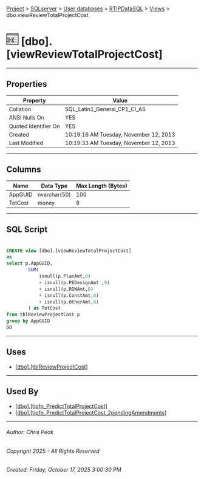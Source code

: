 #### 

[Project](../../../../index.md) > [SQLserver](../../../index.md) > [User databases](../../index.md) > [RTIPDataSQL](../index.md) > [Views](Views.md) > dbo.viewReviewTotalProjectCost

# ![Views](../../../../Images/View32.png) [dbo].[viewReviewTotalProjectCost]

---

## <a name="#properties"></a>Properties

| Property | Value |
|---|---|
| Collation | SQL_Latin1_General_CP1_CI_AS |
| ANSI Nulls On | YES |
| Quoted Identifier On | YES |
| Created | 10:19:16 AM Tuesday, November 12, 2013 |
| Last Modified | 10:19:33 AM Tuesday, November 12, 2013 |


---

## <a name="#columns"></a>Columns

| Name | Data Type | Max Length (Bytes) |
|---|---|---|
| AppGUID | nvarchar(50) | 100 |
| TotCost | money | 8 |


---

## <a name="#sqlscript"></a>SQL Script

```sql

CREATE view [dbo].[viewReviewTotalProjectCost]
as
select p.AppGUID,
		SUM(
			isnull(p.PlanAmt,0)
			+ isnull(p.PEDesignAmt ,0)
			+ isnull(p.ROWAmt,0) 
			+ isnull(p.ConstAmt,0) 
			+ isnull(p.OtherAmt,0)
		) as TotCost
from tblReviewProjectCost p
group by AppGUID
GO

```


---

## <a name="#uses"></a>Uses

* [[dbo].[tblReviewProjectCost]](../Tables/dbo_tblReviewProjectCost.md)


---

## <a name="#usedby"></a>Used By

* [[dbo].[tipfn_PredictTotalProjectCost]](../Programmability/Functions/Table-valued_Functions/dbo_tipfn_PredictTotalProjectCost.md)
* [[dbo].[tipfn_PredictTotalProjectCost_2pendingAmendments]](../Programmability/Functions/Table-valued_Functions/dbo_tipfn_PredictTotalProjectCost_2pendingAmendments.md)


---

###### Author:  Chris Peak

###### Copyright 2025 - All Rights Reserved

###### Created: Friday, October 17, 2025 3:00:30 PM

